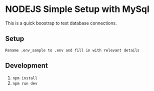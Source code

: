 # NODEJS Simple Setup with MySql

This is a quick boostrap to test database connections.

## Setup

`Rename .env_sample to .env and fill in with relevant details`

## Development

1. `npm install`
2. `npm run dev`
